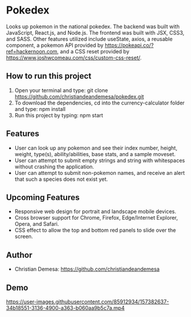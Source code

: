 # Pokedex
Looks up pokemon in the national pokedex. The backend was built with JavaScript, React.js, and Node.js. The frontend was built with JSX, CSS3, and SASS. Other features utilized include useState, axios, a reusable component, a pokemon API provided by https://pokeapi.co/?ref=hackernoon.com, and a CSS reset provided by https://www.joshwcomeau.com/css/custom-css-reset/.

## How to run this project
1. Open your terminal and type: git clone https://github.com/christiandeandemesa/pokedex.git
2. To download the dependencies, cd into the currency-calculator folder and type: npm install
3. Run this project by typing: npm start

## Features
- User can look up any pokemon and see their index number, height, weight, type(s), ability/abilities, base stats, and a sample moveset.
- User can attempt to submit empty strings and string with whitespaces without crashing the application.
- User can attempt to submit non-pokemon names, and receive an alert that such a species does not exist yet.

## Upcoming Features
- Responsive web design for portrait and landscape mobile devices.
- Cross browser support for Chrome, Firefox, Edge/Internet Explorer, Opera, and Safari.
- CSS effect to allow the top and bottom red panels to slide over the screen.

## Author
- Christian Demesa: https://github.com/christiandeandemesa

## Demo

https://user-images.githubusercontent.com/85912934/157382637-34b18551-3136-4900-a363-b060aa9b5c7a.mp4
